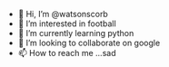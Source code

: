 - 👋 Hi, I’m @watsonscorb
- 👀 I’m interested in football
- 🌱 I’m currently learning python
- 💞️ I’m looking to collaborate on google
- 📫 How to reach me ...sad

<!---
watsonscorb/watsonscorb is a ✨ special ✨ repository because its `README.md` (this file) appears on your GitHub profile.
You can click the Preview link to take a look at your changes.
--->
